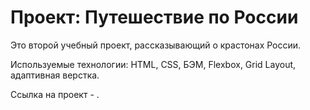 # Проект: Путешествие по России

Это второй учебный проект, рассказывающий о крастонах России. 

Используемые технологии: HTML, CSS, БЭМ, Flexbox, Grid Layout, адаптивная верстка.

Ссылка на проект - .

